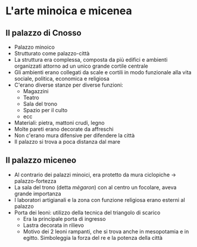 # L'arte minoica e micenea

## Il palazzo di Cnosso

- Palazzo minoico
- Strutturato come palazzo-città
- La struttura era complessa, composta da più edifici e ambienti organizzati attorno ad un unico grande cortile centrale
- Gli ambienti erano collegati da scale e cortili in modo funzionale alla vita sociale, politica, economica e religiosa
- C'erano diverse stanze per diverse funzioni:
	- Magazzini
	- Teatro
	- Sala del trono
	- Spazio per il culto
	- ecc
- Materiali: pietra, mattoni crudi, legno
- Molte pareti erano decorate da affreschi
- Non c'erano mura difensive per difendere la città
- Il palazzo si trova a poca distanza dal mare

## Il palazzo miceneo

- Al contrario dei palazzi minoici, era protetto da mura ciclopiche → palazzo-fortezza
- La sala del trono (detta *mègaron*) con al centro un focolare, aveva grande importanza
- I laboratori artigianali e la zona con funzione religiosa erano esterni al palazzo
- Porta dei leoni: utilizzo della tecnica del triangolo di scarico
	- Era la principale porta di ingresso
	- Lastra decorata in rilievo
	- Motivo dei 2 leoni rampanti, che si trova anche in mesopotamia e in egitto. Simboleggia la forza del re e la potenza della città